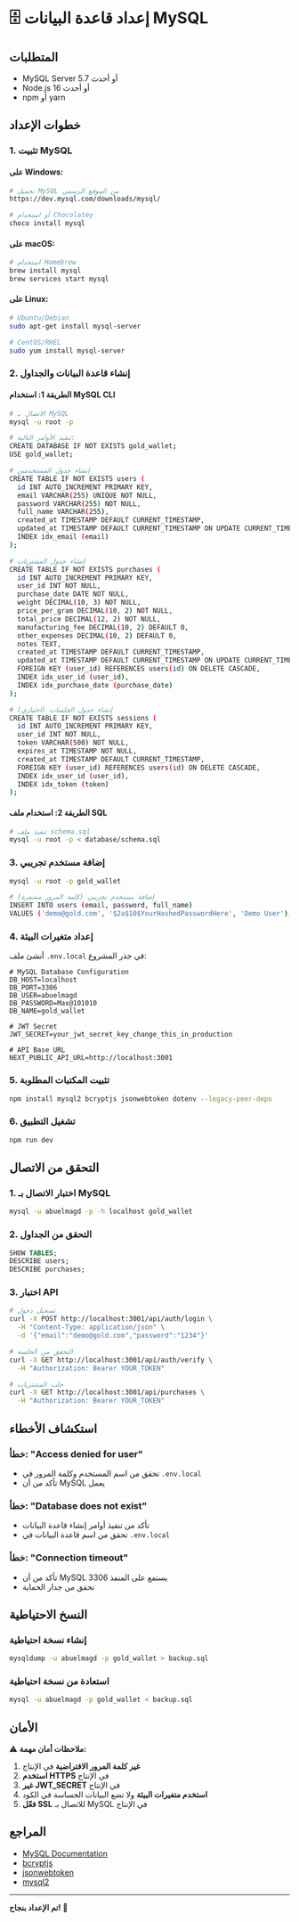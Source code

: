 # 🗄️ إعداد قاعدة البيانات MySQL

## المتطلبات

- MySQL Server 5.7 أو أحدث
- Node.js 16 أو أحدث
- npm أو yarn

## خطوات الإعداد

### 1. تثبيت MySQL

#### على Windows:
```bash
# تحميل MySQL من الموقع الرسمي
https://dev.mysql.com/downloads/mysql/

# أو استخدام Chocolatey
choco install mysql
```

#### على macOS:
```bash
# استخدام Homebrew
brew install mysql
brew services start mysql
```

#### على Linux:
```bash
# Ubuntu/Debian
sudo apt-get install mysql-server

# CentOS/RHEL
sudo yum install mysql-server
```

### 2. إنشاء قاعدة البيانات والجداول

#### الطريقة 1: استخدام MySQL CLI

```bash
# الاتصال بـ MySQL
mysql -u root -p

# تنفيذ الأوامر التالية:
CREATE DATABASE IF NOT EXISTS gold_wallet;
USE gold_wallet;

# إنشاء جدول المستخدمين
CREATE TABLE IF NOT EXISTS users (
  id INT AUTO_INCREMENT PRIMARY KEY,
  email VARCHAR(255) UNIQUE NOT NULL,
  password VARCHAR(255) NOT NULL,
  full_name VARCHAR(255),
  created_at TIMESTAMP DEFAULT CURRENT_TIMESTAMP,
  updated_at TIMESTAMP DEFAULT CURRENT_TIMESTAMP ON UPDATE CURRENT_TIMESTAMP,
  INDEX idx_email (email)
);

# إنشاء جدول المشتريات
CREATE TABLE IF NOT EXISTS purchases (
  id INT AUTO_INCREMENT PRIMARY KEY,
  user_id INT NOT NULL,
  purchase_date DATE NOT NULL,
  weight DECIMAL(10, 3) NOT NULL,
  price_per_gram DECIMAL(10, 2) NOT NULL,
  total_price DECIMAL(12, 2) NOT NULL,
  manufacturing_fee DECIMAL(10, 2) DEFAULT 0,
  other_expenses DECIMAL(10, 2) DEFAULT 0,
  notes TEXT,
  created_at TIMESTAMP DEFAULT CURRENT_TIMESTAMP,
  updated_at TIMESTAMP DEFAULT CURRENT_TIMESTAMP ON UPDATE CURRENT_TIMESTAMP,
  FOREIGN KEY (user_id) REFERENCES users(id) ON DELETE CASCADE,
  INDEX idx_user_id (user_id),
  INDEX idx_purchase_date (purchase_date)
);

# إنشاء جدول الجلسات (اختياري)
CREATE TABLE IF NOT EXISTS sessions (
  id INT AUTO_INCREMENT PRIMARY KEY,
  user_id INT NOT NULL,
  token VARCHAR(500) NOT NULL,
  expires_at TIMESTAMP NOT NULL,
  created_at TIMESTAMP DEFAULT CURRENT_TIMESTAMP,
  FOREIGN KEY (user_id) REFERENCES users(id) ON DELETE CASCADE,
  INDEX idx_user_id (user_id),
  INDEX idx_token (token)
);
```

#### الطريقة 2: استخدام ملف SQL

```bash
# تنفيذ ملف schema.sql
mysql -u root -p < database/schema.sql
```

### 3. إضافة مستخدم تجريبي

```bash
mysql -u root -p gold_wallet

# إضافة مستخدم تجريبي (كلمة المرور مشفرة)
INSERT INTO users (email, password, full_name) 
VALUES ('demo@gold.com', '$2a$10$YourHashedPasswordHere', 'Demo User');
```

### 4. إعداد متغيرات البيئة

أنشئ ملف `.env.local` في جذر المشروع:

```env
# MySQL Database Configuration
DB_HOST=localhost
DB_PORT=3306
DB_USER=abuelmagd
DB_PASSWORD=Max@101010
DB_NAME=gold_wallet

# JWT Secret
JWT_SECRET=your_jwt_secret_key_change_this_in_production

# API Base URL
NEXT_PUBLIC_API_URL=http://localhost:3001
```

### 5. تثبيت المكتبات المطلوبة

```bash
npm install mysql2 bcryptjs jsonwebtoken dotenv --legacy-peer-deps
```

### 6. تشغيل التطبيق

```bash
npm run dev
```

## التحقق من الاتصال

### 1. اختبار الاتصال بـ MySQL

```bash
mysql -u abuelmagd -p -h localhost gold_wallet
```

### 2. التحقق من الجداول

```sql
SHOW TABLES;
DESCRIBE users;
DESCRIBE purchases;
```

### 3. اختبار API

```bash
# تسجيل دخول
curl -X POST http://localhost:3001/api/auth/login \
  -H "Content-Type: application/json" \
  -d '{"email":"demo@gold.com","password":"1234"}'

# التحقق من الجلسة
curl -X GET http://localhost:3001/api/auth/verify \
  -H "Authorization: Bearer YOUR_TOKEN"

# جلب المشتريات
curl -X GET http://localhost:3001/api/purchases \
  -H "Authorization: Bearer YOUR_TOKEN"
```

## استكشاف الأخطاء

### خطأ: "Access denied for user"
- تحقق من اسم المستخدم وكلمة المرور في `.env.local`
- تأكد من أن MySQL يعمل

### خطأ: "Database does not exist"
- تأكد من تنفيذ أوامر إنشاء قاعدة البيانات
- تحقق من اسم قاعدة البيانات في `.env.local`

### خطأ: "Connection timeout"
- تأكد من أن MySQL يستمع على المنفذ 3306
- تحقق من جدار الحماية

## النسخ الاحتياطية

### إنشاء نسخة احتياطية

```bash
mysqldump -u abuelmagd -p gold_wallet > backup.sql
```

### استعادة من نسخة احتياطية

```bash
mysql -u abuelmagd -p gold_wallet < backup.sql
```

## الأمان

⚠️ **ملاحظات أمان مهمة:**

1. **غير كلمة المرور الافتراضية** في الإنتاج
2. **استخدم HTTPS** في الإنتاج
3. **غير JWT_SECRET** في الإنتاج
4. **استخدم متغيرات البيئة** ولا تضع البيانات الحساسة في الكود
5. **فعّل SSL** للاتصال بـ MySQL في الإنتاج

## المراجع

- [MySQL Documentation](https://dev.mysql.com/doc/)
- [bcryptjs](https://www.npmjs.com/package/bcryptjs)
- [jsonwebtoken](https://www.npmjs.com/package/jsonwebtoken)
- [mysql2](https://www.npmjs.com/package/mysql2)

---

**تم الإعداد بنجاح! 🎉**

